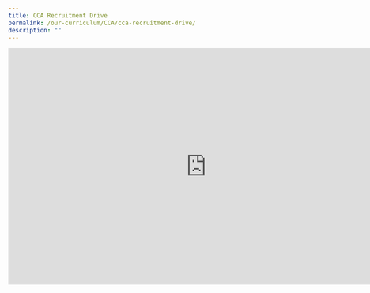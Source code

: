 ```yaml
---
title: CCA Recruitment Drive
permalink: /our-curriculum/CCA/cca-recruitment-drive/
description: ""
---
```


<iframe allowfullscreen="true" height="479" width="800" frameborder="0" src="https://docs.google.com/presentation/d/e/2PACX-1vT6GoWsFcu9cGduI2Wmmfb32ZfiyF436g353LIl1vRGkYxbinq8HKSlzjXT4aCt4PutlfA8wBd9aa-C/embed?start=true&amp;loop=false&amp;delayms=3000"></iframe>